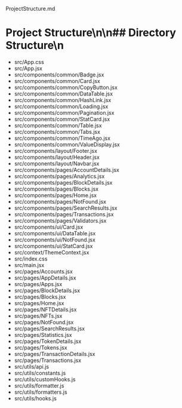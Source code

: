 ProjectStructure.md
# Project Structure\n\n## Directory Structure\n
- src/App.css
- src/App.jsx
- src/components/common/Badge.jsx
- src/components/common/Card.jsx
- src/components/common/CopyButton.jsx
- src/components/common/DataTable.jsx
- src/components/common/HashLink.jsx
- src/components/common/Loading.jsx
- src/components/common/Pagination.jsx
- src/components/common/StatCard.jsx
- src/components/common/Table.jsx
- src/components/common/Tabs.jsx
- src/components/common/TimeAgo.jsx
- src/components/common/ValueDisplay.jsx
- src/components/layout/Footer.jsx
- src/components/layout/Header.jsx
- src/components/layout/Navbar.jsx
- src/components/pages/AccountDetails.jsx
- src/components/pages/Analytics.jsx
- src/components/pages/BlockDetails.jsx
- src/components/pages/Blocks.jsx
- src/components/pages/Home.jsx
- src/components/pages/NotFound.jsx
- src/components/pages/SearchResults.jsx
- src/components/pages/Transactions.jsx
- src/components/pages/Validators.jsx
- src/components/ui/Card.jsx
- src/components/ui/DataTable.jsx
- src/components/ui/NotFound.jsx
- src/components/ui/StatCard.jsx
- src/context/ThemeContext.jsx
- src/index.css
- src/main.jsx
- src/pages/Accounts.jsx
- src/pages/AppDetails.jsx
- src/pages/Apps.jsx
- src/pages/BlockDetails.jsx
- src/pages/Blocks.jsx
- src/pages/Home.jsx
- src/pages/NFTDetails.jsx
- src/pages/NFTs.jsx
- src/pages/NotFound.jsx
- src/pages/SearchResults.jsx
- src/pages/Statistics.jsx
- src/pages/TokenDetails.jsx
- src/pages/Tokens.jsx
- src/pages/TransactionDetails.jsx
- src/pages/Transactions.jsx
- src/utils/api.js
- src/utils/constants.js
- src/utils/customHooks.js
- src/utils/formatter.js
- src/utils/formatters.js
- src/utils/hooks.js
